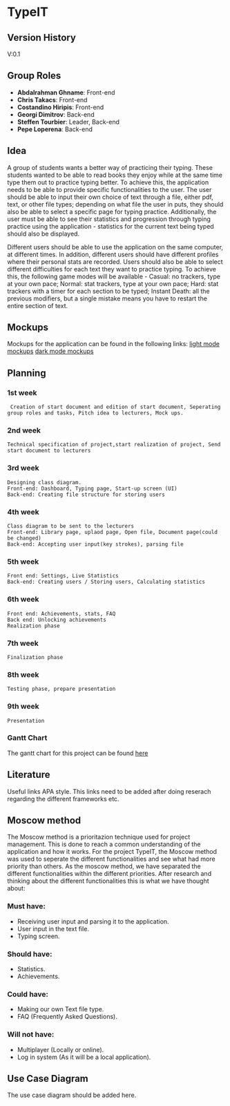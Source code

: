 # TypeIT

## Version History
V:0.1
## Group Roles
- **Abdalrahman Ghname**: Front-end
- **Chris Takacs**: Front-end
- **Costandino Hiripis**: Front-end
- **Georgi Dimitrov**: Back-end
- **Steffen Tourbier**: Leader, Back-end
- **Pepe Loperena**: Back-end

## Idea
A group of students wants a better way of practicing their typing. These students wanted to be able to read books they enjoy
while at the same time type them out to practice typing better. To achieve this, the application needs to be able to provide
specific functionalities to the user. The user should be able to input their own choice of text through a file, either pdf, text,
or other file types; depending on what file the user in puts, they should also be able to select a specific page for typing practice.
Additionally, the user must be able to see their statistics and progression through typing practice using the application - statistics
for the current text being typed should also be displayed.

Different users should be able to use the application on the same computer, at different times. In addition, different users 
should have different profiles where their personal stats are recorded. Users should also be able to select different difficulties for
each text they want to practice typing. To achieve this, the following game modes will be available - Casual: no trackers, type at your
own pace; Normal: stat trackers, type at your own pace; Hard: stat trackers with a timer for each section to be typed; Instant Death: 
all the previous modifiers, but a single mistake means you have to restart the entire section of text.

## Mockups
Mockups for the application can be found in the following links:
[light mode mockups](documents/images/mockups_light)
[dark mode mockups](documents/images/mockups_dark)
## Planning
### 1st week
	 Creation of start document and edition of start document, Seperating group roles and tasks, Pitch idea to lecturers, Mock ups.
### 2nd week
	Technical specification of project,start realization of project, Send start document to lecturers
### 3rd week 
	Designing class diagram. 
	Front-end: Dashboard, Typing page, Start-up screen (UI)
	Back-end: Creating file structure for storing users
### 4th week 
	Class diagram to be sent to the lecturers
	Front-end: Library page, uplaod page, Open file, Document page(could be changed)
	Back-end: Accepting user input(key strokes), parsing file
### 5th week
	Front end: Settings, Live Statistics
	Back-end: Creating users / Storing users, Calculating statistics
### 6th week 
	Front end: Achievements, stats, FAQ
	Back end: Unlocking achievements
	Realization phase
### 7th week 
	Finalization phase 
### 8th week 
	Testing phase, prepare presentation
### 9th week
	Presentation


### Gantt Chart
The gantt chart for this project can be found [here](documents/gantt.pdf)

## Literature
Useful links APA style.
This links need to be added after doing reserach regarding the different frameworks etc. 
## Moscow method
The Moscow method is a prioritazion technique used for project management. This is done to reach a common understanding of the 
application and how it works. For the project TypeIT, the Moscow method was used to seperate the different functionalities and see 
what had more priority than others. As the moscow method, we have separated the different functionalities within the different 
priorities. After research and thinking about the different functionalities this is what we have thought about: 

### Must have:
- Receiving user input and parsing it to the application.
- User input in the text file.
- Typing screen.

### Should have: 
- Statistics.
- Achievements.

### Could have: 
- Making our own Text file type.
- FAQ (Frequently Asked Questions).

### Will not have: 
- Multiplayer (Locally or online).
- Log in system (As it will be a local application).
## Use Case Diagram
The use case diagram should be added here. 